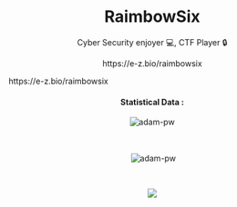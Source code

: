 <h1 align="center">RaimbowSix</h1>

<p align="center">Cyber Security enjoyer 💻, CTF Player 🔒</p>

<p align="center">https://e-z.bio/raimbowsix
</p>
https://e-z.bio/raimbowsix

<br>

<div align="center">
<h4>Statistical Data :</h4>
<p><img align="center"
    src="https://github-readme-stats.vercel.app/api/top-langs?username=RaimbowSix&show_icons=true&locale=en&bg_color=0d1117&text_color=ffffff&layout=compact"
    alt="adam-pw" 
    bg_color=#808080/></p>

<br>

<p>&nbsp;<img align="center" src="https://github-readme-stats.vercel.app/api?username=RaimbowSix&show_icons=true&locale=en&bg_color=0d1117&text_color=ffffff&repo=convoychat"
    alt="adam-pw" /></p>

<br>

<p><img align="center" src="https://github-readme-streak-stats.herokuapp.com/?user=RaimbowSix&theme=dark&background=0d1117&date_format=M%20j[%2C%20Y]%22%20alt=%22adam-pw" /></p>
      
<p align="left"> <a href="https://twitter.com/" target="blank"><img
      src="https://img.shields.io/twitter/follow/?logo=twitter&style=for-the-badge" alt="" /></a> </p>
  
</div>
